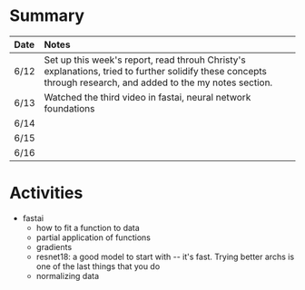 # Summary

| Date   | Notes
| :----- | :-------------------------------
| 6/12  | Set up this week's report, read throuh Christy's explanations, tried to further solidify these concepts through research, and added to the my notes section. 
| 6/13  | Watched the third video in fastai, neural network foundations
| 6/14  |  
| 6/15  | 
| 6/16  | 


# Activities

* fastai
    * how to fit a function to data
    * partial application of functions 
    * gradients 
    * resnet18:  a good model to start with -- it's fast. Trying better archs is one of the last things that you do
    * normalizing data 